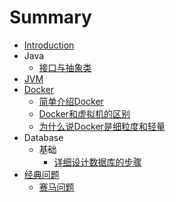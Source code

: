 # Summary

* [Introduction](README.md)
* Java
  * [接口与抽象类](java/interfaces/1.md)
* [JVM](jvm/README.md)
* [Docker](docker/README.md)
  * [简单介绍Docker](docker/1.md)
  * [Docker和虚拟机的区别](docker/2.md)
  * [为什么说Docker是细粒度和轻量](docker/3.md)
* Database
  * 基础
    * [详细设计数据库的步骤](database/base/1.md)
* [经典问题](q/README.md)
  * [赛马问题](q/1.md)
